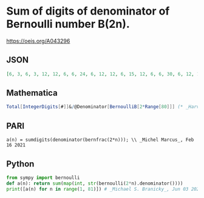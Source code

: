 # Sum of digits of denominator of Bernoulli number B\(2n\)\.
https://oeis.org/A043296
## JSON
```JSON
[6, 3, 6, 3, 12, 12, 6, 6, 24, 6, 12, 12, 6, 15, 12, 6, 6, 30, 6, 12, 15, 15, 12, 15, 12, 15, 24, 15, 12, 42, 6, 6, 21, 3, 24, 21, 6, 3, 15, 6, 21, 15, 6, 12, 21, 6, 6, 24, 6, 12, 15, 15, 12, 30, 15, 24, 6, 15, 6, 39, 6, 3, 42, 6, 24, 24, 6, 6, 30, 33, 6, 42, 6, 15, 21, 3, 12, 42, 6, 6]
```
## Mathematica
```Mathematica
Total[IntegerDigits[#]]&/@Denominator[BernoulliB[2*Range[80]]] (* _Harvey P. Dale_, Jul 02 2017 *)
```
## PARI
```PARI
a(n) = sumdigits(denominator(bernfrac(2*n))); \\ _Michel Marcus_, Feb 16 2021
```
## Python
```Python
from sympy import bernoulli
def a(n): return sum(map(int, str(bernoulli(2*n).denominator())))
print([a(n) for n in range(1, 81)]) # _Michael S. Branicky_, Jun 03 2021
```
